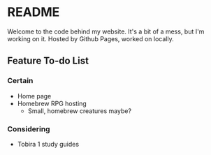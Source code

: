 # README
Welcome to the code behind my website. It's a bit of a mess, but I'm working on it. Hosted by Github Pages, worked on locally. 

## Feature To-do List

### Certain
- Home page
- Homebrew RPG hosting
    - Small, homebrew creatures maybe?

### Considering
- Tobira 1 study guides